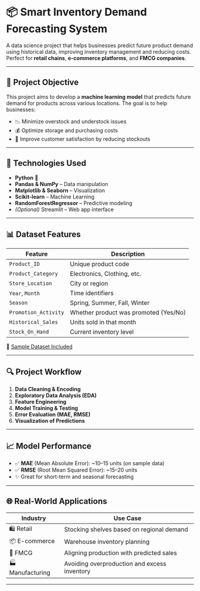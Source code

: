 # 📦 Smart Inventory Demand Forecasting System

A data science project that helps businesses predict future product demand using historical data, improving inventory management and reducing costs. Perfect for **retail chains**, **e-commerce platforms**, and **FMCG companies**.

---

## 🚀 Project Objective

This project aims to develop a **machine learning model** that predicts future demand for products across various locations. The goal is to help businesses:
- 📉 Minimize overstock and understock issues
- 💰 Optimize storage and purchasing costs
- 🛒 Improve customer satisfaction by reducing stockouts

---

## 🧠 Technologies Used

- **Python** 🐍  
- **Pandas & NumPy** – Data manipulation  
- **Matplotlib & Seaborn** – Visualization  
- **Scikit-learn** – Machine Learning  
- **RandomForestRegressor** – Predictive modeling  
- *(Optional)* Streamlit – Web app interface

---

## 📊 Dataset Features

| Feature               | Description                             |
|-----------------------|-----------------------------------------|
| `Product_ID`          | Unique product code                     |
| `Product_Category`    | Electronics, Clothing, etc.             |
| `Store_Location`      | City or region                          |
| `Year`, `Month`       | Time identifiers                        |
| `Season`              | Spring, Summer, Fall, Winter            |
| `Promotion_Activity`  | Whether product was promoted (Yes/No)   |
| `Historical_Sales`    | Units sold in that month                |
| `Stock_On_Hand`       | Current inventory level                 |

📁 [Sample Dataset Included](smart_inventory_forecast_sample.csv)

---

## 🔍 Project Workflow

1. **Data Cleaning & Encoding**
2. **Exploratory Data Analysis (EDA)**
3. **Feature Engineering**
4. **Model Training & Testing**
5. **Error Evaluation (MAE, RMSE)**
6. **Visualization of Predictions**

---

## 📈 Model Performance

- ✅ **MAE** (Mean Absolute Error): ~10–15 units (on sample data)
- ✅ **RMSE** (Root Mean Squared Error): ~15–20 units
- ✨ Great for short-term and seasonal forecasting

---

## 🌐 Real-World Applications

| Industry        | Use Case                                        |
|-----------------|--------------------------------------------------|
| 🛍️ Retail        | Stocking shelves based on regional demand        |
| 📦 E-commerce    | Warehouse inventory planning                     |
| 🧴 FMCG          | Aligning production with predicted sales         |
| 🏭 Manufacturing | Avoiding overproduction and excess inventory     |

---
